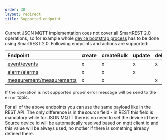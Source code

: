 ```yaml
---
order: 30
layout: redirect
title: Supported endpoint
---
```


Current JSON MQTT implementation does not cover all SmartREST 2.0 operations, so for example whole [device bootstrap process](/guides/mqtt/device-integration) has to be done using SmartREST 2.0.
Following endpoints and actions are supported:

|Endpoint|create|createBulk|update|delete|
|:-------|:-----|:---------|:-----|:-----|
|[event/events](/guides/reference/events)|x|x|x|x|
|[alarm/alarms](/guides/reference/alarms)|x|x|x| |
|[measurement/measurements](/guides/reference/measurements)|x|x| |x|

If the operation is not supported proper error message will be send to the `error` topic.

For all of the above endpoints you can use the same payload like in the REST API. The only difference is in the *source* field - in REST this field is mandatory while for JSON MQTT there is no need to set the device id here.
Source device id will be automatically resolved based on mqtt client id and this value will be always used, no mother if there is something already defined there.